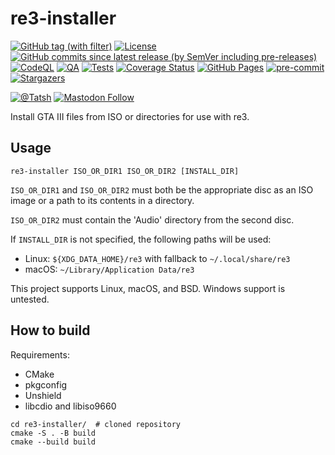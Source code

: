 # re3-installer

[![GitHub tag (with filter)](https://img.shields.io/github/v/tag/Tatsh/re3-installer)](https://github.com/Tatsh/re3-installer/tags)
[![License](https://img.shields.io/github/license/Tatsh/re3-installer)](https://github.com/Tatsh/re3-installer/blob/master/LICENSE.txt)
[![GitHub commits since latest release (by SemVer including pre-releases)](https://img.shields.io/github/commits-since/Tatsh/re3-installer/v0.2.0/master)](https://github.com/Tatsh/re3-installer/compare/v0.2.0...master)
[![CodeQL](https://github.com/Tatsh/re3-installer/actions/workflows/codeql.yml/badge.svg)](https://github.com/Tatsh/re3-installer/actions/workflows/codeql.yml)
[![QA](https://github.com/Tatsh/re3-installer/actions/workflows/qa.yml/badge.svg)](https://github.com/Tatsh/re3-installer/actions/workflows/qa.yml)
[![Tests](https://github.com/Tatsh/re3-installer/actions/workflows/tests.yml/badge.svg)](https://github.com/Tatsh/re3-installer/actions/workflows/tests.yml)
[![Coverage Status](https://coveralls.io/repos/github/Tatsh/re3-installer/badge.svg?branch=master)](https://coveralls.io/github/Tatsh/re3-installer?branch=master)
[![GitHub Pages](https://github.com/Tatsh/re3-installer/actions/workflows/pages/pages-build-deployment/badge.svg)](https://tatsh.github.io/re3-installer/)
[![pre-commit](https://img.shields.io/badge/pre--commit-enabled-brightgreen?logo=pre-commit&logoColor=white)](https://github.com/pre-commit/pre-commit)
[![Stargazers](https://img.shields.io/github/stars/Tatsh/re3-installer?logo=github&style=flat)](https://github.com/Tatsh/re3-installer/stargazers)

[![@Tatsh](https://img.shields.io/badge/dynamic/json?url=https%3A%2F%2Fpublic.api.bsky.app%2Fxrpc%2Fapp.bsky.actor.getProfile%2F%3Factor%3Ddid%3Aplc%3Auq42idtvuccnmtl57nsucz72%26query%3D%24.followersCount%26style%3Dsocial%26logo%3Dbluesky%26label%3DFollow%2520%40Tatsh&query=%24.followersCount&style=social&logo=bluesky&label=Follow%20%40Tatsh)](https://bsky.app/profile/Tatsh.bsky.social)
[![Mastodon Follow](https://img.shields.io/mastodon/follow/109370961877277568?domain=hostux.social&style=social)](https://hostux.social/@Tatsh)

Install GTA III files from ISO or directories for use with re3.

## Usage

```plain
re3-installer ISO_OR_DIR1 ISO_OR_DIR2 [INSTALL_DIR]
```

`ISO_OR_DIR1` and `ISO_OR_DIR2` must both be the appropriate disc as an ISO image or a path to its
contents in a directory.

`ISO_OR_DIR2` must contain the 'Audio' directory from the second disc.

If `INSTALL_DIR` is not specified, the following paths will be used:

- Linux: `${XDG_DATA_HOME}/re3` with fallback to `~/.local/share/re3`
- macOS: `~/Library/Application Data/re3`

This project supports Linux, macOS, and BSD. Windows support is untested.

## How to build

Requirements:

- CMake
- pkgconfig
- Unshield
- libcdio and libiso9660

```shell
cd re3-installer/  # cloned repository
cmake -S . -B build
cmake --build build
```
